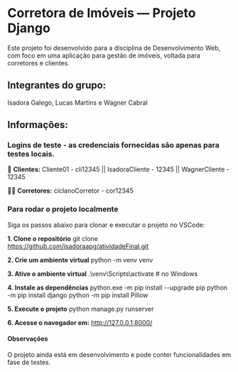 # Corretora de Imóveis — Projeto Django
Este projeto foi desenvolvido para a disciplina de Desenvolvimento Web, com foco em uma aplicação para gestão de imóveis, voltada para corretores e clientes.

## Integrantes do grupo:
Isadora Galego, Lucas Martins e Wagner Cabral


## Informações:
### Logins de teste - as credenciais fornecidas são apenas para testes locais.
👤 **Clientes:**
Cliente01 - cli12345 || 
IsadoraCliente -	12345 || 
WagnerCliente	- 12345

🧑‍💼 **Corretores:**
ciclanoCorretor -	cor12345

### Para rodar o projeto localmente
Siga os passos abaixo para clonar e executar o projeto no VSCode:

**1. Clone o repositório**
git clone https://github.com/isadoraapg/atividadeFinal.git

**2. Crie um ambiente virtual**
python -m venv venv

**3. Ative o ambiente virtual**
.\venv\Scripts\activate     # no Windows

**4. Instale as dependências**
python.exe -m pip install --upgrade pip
python -m pip install django
python -m pip install Pillow

**5. Execute o projeto**
python manage.py runserver

**6. Acesse o navegador em:**
http://127.0.0.1:8000/

#### Observações
O projeto ainda está em desenvolvimento e pode conter funcionalidades em fase de testes.
